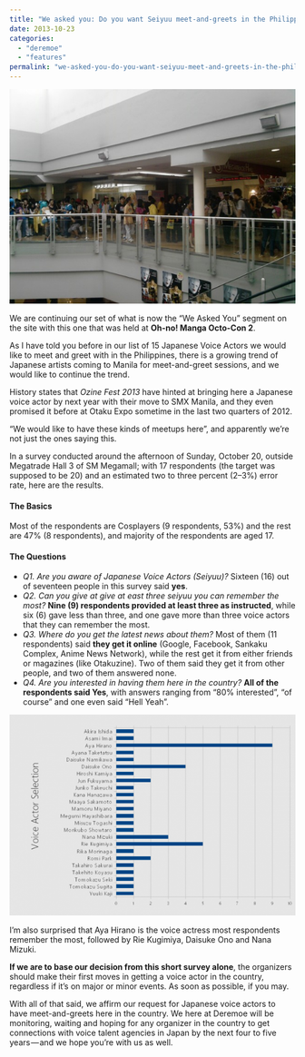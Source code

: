 ```yaml
---
title: "We asked you: Do you want Seiyuu meet-and-greets in the Philippines?"
date: 2013-10-23
categories: 
  - "deremoe"
  - "features"
permalink: "we-asked-you-do-you-want-seiyuu-meet-and-greets-in-the-philippines-1c7f04d5ba05"
---
```


![](images/0_qUQiLKDHBFIBIOHN.jpg)

We are continuing our set of what is now the “We Asked You” segment on the site with this one that was held at **Oh-no! Manga Octo-Con 2**.

As I have told you before in our list of 15 Japanese Voice Actors we would like to meet and greet with in the Philippines, there is a growing trend of Japanese artists coming to Manila for meet-and-greet sessions, and we would like to continue the trend.

History states that _Ozine Fest 2013_ have hinted at bringing here a Japanese voice actor by next year with their move to SMX Manila, and they even promised it before at Otaku Expo sometime in the last two quarters of 2012.

“We would like to have these kinds of meetups here”, and apparently we’re not just the ones saying this.

In a survey conducted around the afternoon of Sunday, October 20, outside Megatrade Hall 3 of SM Megamall; with 17 respondents (the target was supposed to be 20) and an estimated two to three percent (2–3%) error rate, here are the results.

#### The Basics

Most of the respondents are Cosplayers (9 respondents, 53%) and the rest are 47% (8 respondents), and majority of the respondents are aged 17.

#### The Questions

- _Q1. Are you aware of Japanese Voice Actors (Seiyuu)?_ Sixteen (16) out of seventeen people in this survey said **yes**.
- _Q2. Can you give at give at east three seiyuu you can remember the most?_ **Nine (9) respondents provided at least three as instructed**, while six (6) gave less than three, and one gave more than three voice actors that they can remember the most.
- _Q3. Where do you get the latest news about them?_ Most of them (11 respondents) said **they get it online** (Google, Facebook, Sankaku Complex, Anime News Network), while the rest get it from either friends or magazines (like Otakuzine). Two of them said they get it from other people, and two of them answered none.
- _Q4. Are you interested in having them here in the country?_ **All of the respondents said Yes**, with answers ranging from “80% interested”, “of course” and one even said “Hell Yeah”.

![](images/0_U5m_Cg6v0nQrot6x.png)

I’m also surprised that Aya Hirano is the voice actress most respondents remember the most, followed by Rie Kugimiya, Daisuke Ono and Nana Mizuki.

**If we are to base our decision from this short survey alone**, the organizers should make their first moves in getting a voice actor in the country, regardless if it’s on major or minor events. As soon as possible, if you may.

With all of that said, we affirm our request for Japanese voice actors to have meet-and-greets here in the country. We here at Deremoe will be monitoring, waiting and hoping for any organizer in the country to get connections with voice talent agencies in Japan by the next four to five years — and we hope you’re with us as well.
